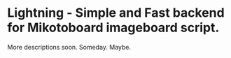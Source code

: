 # Lightning - Simple and Fast backend for Mikotoboard imageboard script.

More descriptions soon. Someday. Maybe.